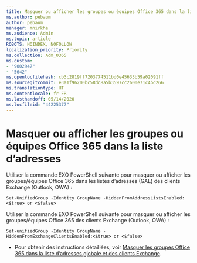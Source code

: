 ```yaml
---
title: Masquer ou afficher les groupes ou équipes Office 365 dans la liste d’adresses
ms.author: pebaum
author: pebaum
manager: mnirkhe
ms.audience: Admin
ms.topic: article
ROBOTS: NOINDEX, NOFOLLOW
localization_priority: Priority
ms.collection: Adm_O365
ms.custom:
- "9002947"
- "5642"
ms.openlocfilehash: cb3c2819ff7203774511bd0e45633b59a02091ff
ms.sourcegitcommit: e3a1f96200bc58dc8a5b3597cc2600e71c4bd266
ms.translationtype: HT
ms.contentlocale: fr-FR
ms.lasthandoff: 05/14/2020
ms.locfileid: "44225377"
---
```

# <a name="hide-or-un-hide-office-365-groups-or-teams-from-address-list"></a>Masquer ou afficher les groupes ou équipes Office 365 dans la liste d’adresses

Utiliser la commande EXO PowerShell suivante pour masquer ou afficher les groupes/équipes Office 365 dans les listes d’adresses (GAL) des clients Exchange (Outlook, OWA) :

`
    Set-UnifiedGroup -Identity GroupName -HiddenFromAddressListsEnabled:<$true> or <$false>
`

Utiliser la commande EXO PowerShell suivante pour masquer ou afficher les groupes/équipes Office 365 des clients Exchange (Outlook, OWA) :

`
    Set-unifiedGroup -Identity GroupName -HiddenFromExchangeClientsEnabled:<$true> or <$false>
`

- Pour obtenir des instructions détaillées, voir [Masquer les groupes Office 365 dans la liste d’adresses globale et des clients Exchange](https://docs.microsoft.com/schooldatasync/hide-office-365-groups-from-the-gal).
